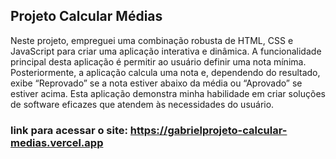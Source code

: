 ## Projeto Calcular Médias


Neste projeto, empreguei uma combinação robusta de HTML, CSS e JavaScript para criar uma aplicação interativa e dinâmica. A funcionalidade principal desta aplicação é permitir ao usuário definir uma nota mínima. Posteriormente, a aplicação calcula uma nota e, dependendo do resultado, exibe “Reprovado” se a nota estiver abaixo da média ou “Aprovado” se estiver acima. Esta aplicação demonstra minha habilidade em criar soluções de software eficazes que atendem às necessidades do usuário.

### link para acessar o site: https://gabrielprojeto-calcular-medias.vercel.app


